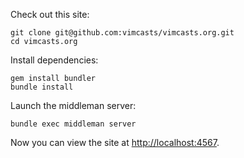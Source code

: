 Check out this site:

    git clone git@github.com:vimcasts/vimcasts.org.git
    cd vimcasts.org

Install dependencies:

    gem install bundler
    bundle install

Launch the middleman server:

    bundle exec middleman server

Now you can view the site at [http://localhost:4567](http://localhost:4567).
